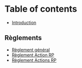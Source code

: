 # Table of contents

* [Introduction](README.md)

## Règlements

* [Règlement général](reglements/darkrp.md)
* [Règlement Action RP](reglements/reglement-action-rp.md)
* [Règlement Actions RP](reglements/reglement-actions-rp.md)
